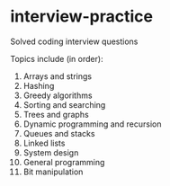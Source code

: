 # interview-practice
Solved coding interview questions

Topics include (in order):
1. Arrays and strings
2. Hashing
3. Greedy algorithms
4. Sorting and searching
5. Trees and graphs
6. Dynamic programming and recursion
7. Queues and stacks
8. Linked lists
9. System design
10. General programming
11. Bit manipulation
